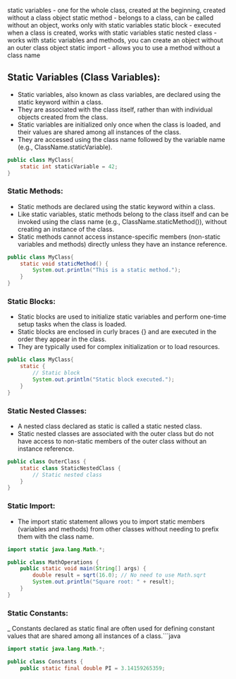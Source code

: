 static variables - one for the whole class, created at the beginning, created without a class object
static method - belongs to a class, can be called without an object, works only with static variables
static block - executed when a class is created, works with static variables
static nested class - works with static variables and methods, you can create an object without an outer class object
static import - allows you to use a method without a class name


## Static Variables (Class Variables):
- Static variables, also known as class variables, are declared using the static keyword within a class.
- They are associated with the class itself, rather than with individual objects created from the class.
- Static variables are initialized only once when the class is loaded, and their values are shared among all instances of the class.
- They are accessed using the class name followed by the variable name (e.g., ClassName.staticVariable).
```java
public class MyClass{
    static int staticVariable = 42;
} 
```
### Static Methods:

- Static methods are declared using the static keyword within a class.
- Like static variables, static methods belong to the class itself and can be invoked using the class name (e.g., ClassName.staticMethod()), without creating an instance of the class.
- Static methods cannot access instance-specific members (non-static variables and methods) directly unless they have an instance reference.

```java
public class MyClass{
    static void staticMethod() {
        System.out.println("This is a static method.");
    }
} 
```

### Static Blocks:

- Static blocks are used to initialize static variables and perform one-time setup tasks when the class is loaded.
- Static blocks are enclosed in curly braces {} and are executed in the order they appear in the class.
- They are typically used for complex initialization or to load resources.
```java
public class MyClass{
    static {
        // Static block
        System.out.println("Static block executed.");
    }
}
```

### Static Nested Classes:

- A nested class declared as static is called a static nested class.
- Static nested classes are associated with the outer class but do not have access to non-static members of the outer class without an instance reference.
```java
public class OuterClass {
    static class StaticNestedClass {
        // Static nested class
    }
}
```
### Static Import:

- The import static statement allows you to import static members (variables and methods) from other classes without needing to prefix them with the class name.
```java
import static java.lang.Math.*;

public class MathOperations {
    public static void main(String[] args) {
        double result = sqrt(16.0); // No need to use Math.sqrt
        System.out.println("Square root: " + result);
    }
}
```

### Static Constants:

_ Constants declared as static final are often used for defining constant values that are shared among all instances of a class.```java

```java 
import static java.lang.Math.*;

public class Constants {
    public static final double PI = 3.14159265359;

```

